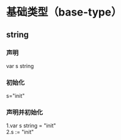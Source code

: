 # 基础类型（base-type）
## string
### 声明
var s string
### 初始化
s="init"
### 声明并初始化
1.var s string = "init"</br>
2.s := "init"
